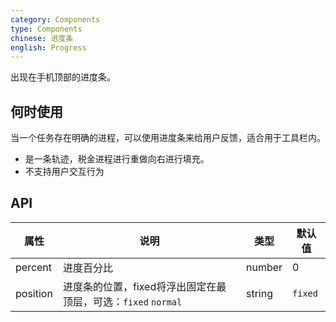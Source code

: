 ```yaml
---
category: Components
type: Components
chinese: 进度条
english: Progress
---
```


出现在手机顶部的进度条。

## 何时使用

当一个任务存在明确的进程，可以使用进度条来给用户反馈，适合用于工具栏内。

* 是一条轨迹，税金进程进行重做向右进行填充。
* 不支持用户交互行为



## API

| 属性      | 说明           | 类型     | 默认值         |
|----------|---------------|----------|---------------|
| percent  | 进度百分比 | number | 0 |
| position   | 进度条的位置，fixed将浮出固定在最顶层，可选：`fixed` `normal` | string   | `fixed` |
